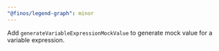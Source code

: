 ```yaml
---
"@finos/legend-graph": minor
---
```


Add `generateVariableExpressionMockValue` to generate mock value for a variable expression.